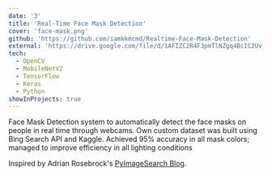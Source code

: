 ```yaml
---
date: '3'
title: 'Real-Time Face Mask Detection'
cover: 'face-mask.png'
github: 'https://github.com/iamkkmcmd/Realtime-Face-Mask-Detection'
external: 'https://drive.google.com/file/d/1AFIZC2R4F3pmTlNZgq4BcIC2Uv_l2UGI/view?usp=sharing'
tech:
  - OpenCV
  - MobileNetV2
  - TensorFlow
  - Keras
  - Python
showInProjects: true
---
```


Face Mask Detection system to automatically detect the face masks on people in real time through webcams. Own custom dataset was built using Bing Search API and Kaggle. Achieved 95% accuracy in all mask colors; managed to improve efficiency in all lighting conditions

Inspired by Adrian Rosebrock's [PyImageSearch Blog](https://www.pyimagesearch.com/2020/05/04/covid-19-face-mask-detector-with-opencv-keras-tensorflow-and-deep-learning/).
